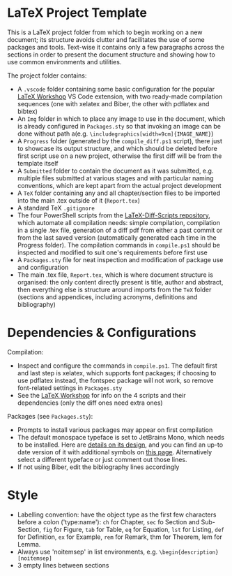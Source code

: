 LaTeX Project Template
===

This is a LaTeX project folder from which to begin working on a new document;
its structure avoids clutter and facilitates the use of some packages and tools.
Text-wise it contains only a few paragraphs across the sections in order to present the document structure and showing how to use common environments and utilities.

The project folder contains:

- A `.vscode` folder containing some basic configuration for the popular [LaTeX Workshop](https://marketplace.visualstudio.com/items?itemName=James-Yu.latex-workshop) VS Code extension, with two ready-made compilation sequences (one with xelatex and Biber, the other with pdflatex and bibtex)
- An `Img` folder in which to place any image to use in the document, which is already configured in `Packages.sty` so that invoking an image can be done without path a(e.g. `\includegraphics[width=9cm]{IMAGE_NAME}`)
- A `Progress` folder (generated by the `compile_diff.ps1` script), there just to showcase its output structure, and which should be deleted before first script use on a new project, otherwise the first diff will be from the template itself
- A `Submitted` folder to contain the document as it was submitted, e.g. multiple files submitted at various stages and with particular naming conventions, which are kept apart from the actual project development
- A `TeX` folder containing any and all chapter/section files to be imported into the main .tex outside of it (`Report.tex`)
- A standard TeX `.gitignore`
- The four PowerShell scripts from the [LaTeX-Diff-Scripts repository](https://github.com/T-Flet/LaTeX-Diff-Scripts), which automate all compilation needs: simple compilation, compilation in a single .tex file, generation of a diff pdf from either a past commit or from the last saved version (automatically generated each time in the Progress folder). The compilation commands in `compile.ps1` should be inspected and modified to suit one's requirements before first use
- A `Packages.sty` file for neat inspection and modification of package use and configuration
- The main .tex file, `Report.tex`, which is where document structure is organised: the only content directly present is title, author and abstract, then everything else is structure around imports from the `TeX` folder (sections and appendices, including acronyms, definitions and bibliography)



Dependencies & Configurations
===

Compilation:
- Inspect and configure the commands in `compile.ps1`. The default first and last step is xelatex, which supports font packages; if choosing to use pdflatex instead, the fontspec package will not work, so remove font-related settings in `Packages.sty`
- See the [LaTeX Workshop](https://marketplace.visualstudio.com/items?itemName=James-Yu.latex-workshop) for info on the 4 scripts and their dependencies (only the diff ones need extra ones)

Packages (see `Packages.sty`):
- Prompts to install various packages may appear on first compilation
- The default monospace typeface is set to JetBrains Mono, which needs to be installed.
Here are [details on its design](https://www.jetbrains.com/lp/mono/), and you can find an up-to date version of it with additional symbols on [this page](https://www.nerdfonts.com/font-downloads).
Alternatively select a different typeface or just comment out those lines.
- If not using Biber, edit the bibliography lines accordingly



Style
===

- Labelling convention: have the object type as the first few characters before a colon ('type:name'):
`ch` for Chapter, `sec` fo Section and Sub-Section, `fig` for Figure, `tab` for Table,
`eq` for Equation, `lst` for Listing, `def` for Definition, `ex` for Example, `rem` for Remark, thm for Theorem, lem for Lemma.
- Always use 'noitemsep' in list environments, e.g. `\begin{description}[noitemsep]`
- 3 empty lines between sections


